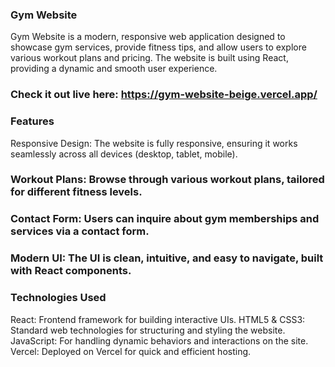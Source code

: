 ### Gym Website
Gym Website is a modern, responsive web application designed to showcase gym services, provide fitness tips, and allow users to explore various workout plans and pricing. The website is built using React, providing a dynamic and smooth user experience.

### Check it out live here: https://gym-website-beige.vercel.app/
### Features
Responsive Design: The website is fully responsive, ensuring it works seamlessly across all devices (desktop, tablet, mobile).

### Workout Plans: Browse through various workout plans, tailored for different fitness levels.
### Contact Form: Users can inquire about gym memberships and services via a contact form.
### Modern UI: The UI is clean, intuitive, and easy to navigate, built with React components.
### Technologies Used
React: Frontend framework for building interactive UIs. HTML5 & CSS3: Standard web technologies for structuring and styling the website. JavaScript: For handling dynamic behaviors and interactions on the site. Vercel: Deployed on Vercel for quick and efficient hosting.
